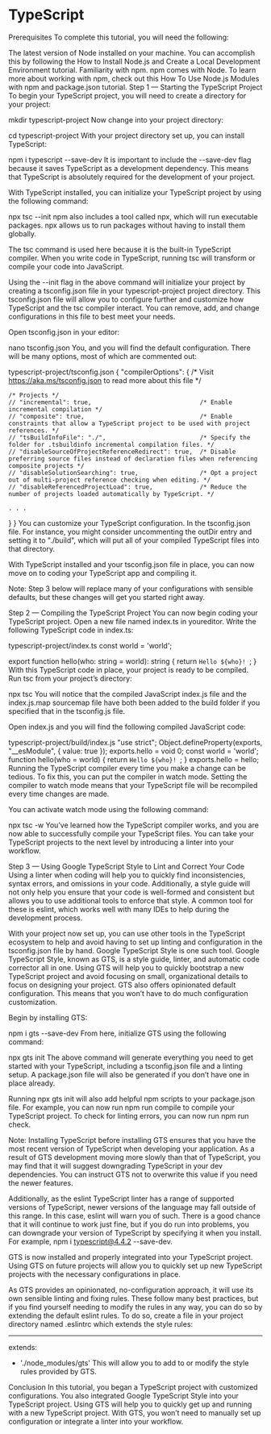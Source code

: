 # TypeScript

Prerequisites
To complete this tutorial, you will need the following:

The latest version of Node installed on your machine. You can accomplish this by following the How to Install Node.js and Create a Local Development Environment tutorial.
Familiarity with npm. npm comes with Node. To learn more about working with npm, check out this How To Use Node.js Modules with npm and package.json tutorial.
Step 1 — Starting the TypeScript Project
To begin your TypeScript project, you will need to create a directory for your project:

mkdir typescript-project
Now change into your project directory:

cd typescript-project
With your project directory set up, you can install TypeScript:

npm i typescript --save-dev
It is important to include the --save-dev flag because it saves TypeScript as a development dependency. This means that TypeScript is absolutely required for the development of your project.

With TypeScript installed, you can initialize your TypeScript project by using the following command:

npx tsc --init
npm also includes a tool called npx, which will run executable packages. npx allows us to run packages without having to install them globally.

The tsc command is used here because it is the built-in TypeScript compiler. When you write code in TypeScript, running tsc will transform or compile your code into JavaScript.

Using the --init flag in the above command will initialize your project by creating a tsconfig.json file in your typescript-project project directory. This tsconfig.json file will allow you to configure further and customize how TypeScript and the tsc compiler interact. You can remove, add, and change configurations in this file to best meet your needs.

Open tsconfig.json in your editor:

nano tsconfig.json
You, and you will find the default configuration. There will be many options, most of which are commented out:

typescript-project/tsconfig.json
{
  "compilerOptions": {
    /* Visit https://aka.ms/tsconfig.json to read more about this file */

    /* Projects */
    // "incremental": true,                              /* Enable incremental compilation */
    // "composite": true,                                /* Enable constraints that allow a TypeScript project to be used with project references. */
    // "tsBuildInfoFile": "./",                          /* Specify the folder for .tsbuildinfo incremental compilation files. */
    // "disableSourceOfProjectReferenceRedirect": true,  /* Disable preferring source files instead of declaration files when referencing composite projects */
    // "disableSolutionSearching": true,                 /* Opt a project out of multi-project reference checking when editing. */
    // "disableReferencedProjectLoad": true,             /* Reduce the number of projects loaded automatically by TypeScript. */
    
    . . .
  }
}
You can customize your TypeScript configuration. In the tsconfig.json file. For instance, you might consider uncommenting the outDir entry and setting it to "./build", which will put all of your compiled TypeScript files into that directory.

With TypeScript installed and your tsconfig.json file in place, you can now move on to coding your TypeScript app and compiling it.

Note: Step 3 below will replace many of your configurations with sensible defaults, but these changes will get you started right away.

Step 2 — Compiling the TypeScript Project
You can now begin coding your TypeScript project. Open a new file named index.ts in youreditor. Write the following TypeScript code in index.ts:

typescript-project/index.ts
const world = 'world';

export function hello(who: string = world): string {
  return `Hello ${who}! `;
}
With this TypeScript code in place, your project is ready to be compiled. Run tsc from your project’s directory:

npx tsc
You will notice that the compiled JavaScript index.js file and the index.js.map sourcemap file have both been added to the build folder if you specified that in the tsconfig.js file.

Open index.js and you will find the following compiled JavaScript code:

typescript-project/build/index.js
"use strict";
Object.defineProperty(exports, "__esModule", { value: true });
exports.hello = void 0;
const world = 'world';
function hello(who = world) {
    return `Hello ${who}! `;
}
exports.hello = hello;
Running the TypeScript compiler every time you make a change can be tedious. To fix this, you can put the compiler in watch mode. Setting the compiler to watch mode means that your TypeScript file will be recompiled every time changes are made.

You can activate watch mode using the following command:

npx tsc -w
You’ve learned how the TypeScript compiler works, and you are now able to successfully compile your TypeScript files. You can take your TypeScript projects to the next level by introducing a linter into your workflow.

Step 3 — Using Google TypeScript Style to Lint and Correct Your Code
Using a linter when coding will help you to quickly find inconsistencies, syntax errors, and omissions in your code. Additionally, a style guide will not only help you ensure that your code is well-formed and consistent but allows you to use additional tools to enforce that style. A common tool for these is eslint, which works well with many IDEs to help during the development process.

With your project now set up, you can use other tools in the TypeScript ecosystem to help and avoid having to set up linting and configuration in the tsconfig.json file by hand. Google TypeScript Style is one such tool. Google TypeScript Style, known as GTS, is a style guide, linter, and automatic code corrector all in one. Using GTS will help you to quickly bootstrap a new TypeScript project and avoid focusing on small, organizational details to focus on designing your project. GTS also offers opinionated default configuration. This means that you won’t have to do much configuration customization.

Begin by installing GTS:

npm i gts --save-dev
From here, initialize GTS using the following command:

npx gts init
The above command will generate everything you need to get started with your TypeScript, including a tsconfig.json file and a linting setup. A package.json file will also be generated if you don’t have one in place already.

Running npx gts init will also add helpful npm scripts to your package.json file. For example, you can now run npm run compile to compile your TypeScript project. To check for linting errors, you can now run npm run check.

Note: Installing TypeScript before installing GTS ensures that you have the most recent version of TypeScript when developing your application. As a result of GTS development moving more slowly than that of TypeScript, you may find that it will suggest downgrading TypeScript in your dev dependencies. You can instruct GTS not to overwrite this value if you need the newer features.

Additionally, as the eslint TypeScript linter has a range of supported versions of TypeScript, newer versions of the language may fall outside of this range. In this case, eslint will warn you of such. There is a good chance that it will continue to work just fine, but if you do run into problems, you can downgrade your version of TypeScript by specifying it when you install. For example, npm i typescript@4.4.2 --save-dev.

GTS is now installed and properly integrated into your TypeScript project. Using GTS on future projects will allow you to quickly set up new TypeScript projects with the necessary configurations in place.

As GTS provides an opinionated, no-configuration approach, it will use its own sensible linting and fixing rules. These follow many best practices, but if you find yourself needing to modify the rules in any way, you can do so by extending the default eslint rules. To do so, create a file in your project directory named .eslintrc which extends the style rules:

---
extends:
  - './node_modules/gts'
This will allow you to add to or modify the style rules provided by GTS.

Conclusion
In this tutorial, you began a TypeScript project with customized configurations. You also integrated Google TypeScript Style into your TypeScript project. Using GTS will help you to quickly get up and running with a new TypeScript project. With GTS, you won’t need to manually set up configuration or integrate a linter into your workflow.

